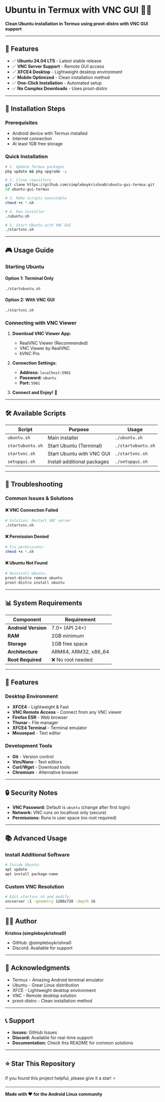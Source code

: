 # Ubuntu in Termux with VNC GUI 🐧📱

**Clean Ubuntu installation in Termux using proot-distro with VNC GUI support**

---

## 🚀 Features

* ✅ **Ubuntu 24.04 LTS** - Latest stable release
* ✅ **VNC Server Support** - Remote GUI access
* ✅ **XFCE4 Desktop** - Lightweight desktop environment
* ✅ **Mobile Optimized** - Clean installation method
* ✅ **One-Click Installation** - Automated setup
* ✅ **No Complex Downloads** - Uses proot-distro

---

## 🔧 Installation Steps

### Prerequisites

* Android device with Termux installed
* Internet connection
* At least 1GB free storage

### Quick Installation

```bash
# 1. Update Termux packages
pkg update && pkg upgrade -y

# 2. Clone repository
git clone https://github.com/simpleboykrishna0/ubuntu-gui-termux.git
cd ubuntu-gui-termux

# 3. Make scripts executable
chmod +x *.sh

# 4. Run installer
./ubuntu.sh

# 5. Start Ubuntu with VNC GUI
./startvnc.sh
```

---

## 🎮 Usage Guide

### Starting Ubuntu

#### Option 1: Terminal Only
```bash
./startubuntu.sh
```

#### Option 2: With VNC GUI
```bash
./startvnc.sh
```

### Connecting with VNC Viewer

1. **Download VNC Viewer App:**
   * RealVNC Viewer (Recommended)
   * VNC Viewer by RealVNC
   * bVNC Pro

2. **Connection Settings:**
   * **Address:** `localhost:5901`
   * **Password:** `ubuntu`
   * **Port:** `5901`

3. **Connect and Enjoy!** 🎉

---

## 🛠️ Available Scripts

| Script | Purpose | Usage |
|--------|---------|-------|
| `ubuntu.sh` | Main installer | `./ubuntu.sh` |
| `startubuntu.sh` | Start Ubuntu (Terminal) | `./startubuntu.sh` |
| `startvnc.sh` | Start Ubuntu with VNC GUI | `./startvnc.sh` |
| `setupgui.sh` | Install additional packages | `./setupgui.sh` |

---

## 🔧 Troubleshooting

### Common Issues & Solutions

#### ❌ VNC Connection Failed
```bash
# Solution: Restart VNC server
./startvnc.sh
```

#### ❌ Permission Denied
```bash
# Fix permissions:
chmod +x *.sh
```

#### ❌ Ubuntu Not Found
```bash
# Reinstall Ubuntu:
proot-distro remove ubuntu
proot-distro install ubuntu
```

---

## 📊 System Requirements

| Component | Requirement |
|-----------|-------------|
| **Android Version** | 7.0+ (API 24+) |
| **RAM** | 2GB minimum |
| **Storage** | 1GB free space |
| **Architecture** | ARM64, ARM32, x86_64 |
| **Root Required** | ❌ No root needed |

---

## 🎯 Features

### Desktop Environment
* **XFCE4** - Lightweight & Fast
* **VNC Remote Access** - Connect from any VNC viewer
* **Firefox ESR** - Web browser
* **Thunar** - File manager
* **XFCE4 Terminal** - Terminal emulator
* **Mousepad** - Text editor

### Development Tools
* **Git** - Version control
* **Vim/Nano** - Text editors
* **Curl/Wget** - Download tools
* **Chromium** - Alternative browser

---

## 🔒 Security Notes

* **VNC Password:** Default is `ubuntu` (change after first login)
* **Network:** VNC runs on localhost only (secure)
* **Permissions:** Runs in user space (no root required)

---

## 📚 Advanced Usage

### Install Additional Software
```bash
# Inside Ubuntu:
apt update
apt install package-name
```

### Custom VNC Resolution
```bash
# Edit startvnc.sh and modify:
vncserver :1 -geometry 1280x720 -depth 16
```

---

## 👨‍💻 Author

**Krishna (simpleboykrishna0)**

* GitHub: @simpleboykrishna0
* Discord: Available for support

---

## 🙏 Acknowledgments

* Termux - Amazing Android terminal emulator
* Ubuntu - Great Linux distribution
* XFCE - Lightweight desktop environment
* VNC - Remote desktop solution
* proot-distro - Clean installation method

---

## 📞 Support

* **Issues:** GitHub Issues
* **Discord:** Available for real-time support
* **Documentation:** Check this README for common solutions

---

## ⭐ Star This Repository

If you found this project helpful, please give it a star! ⭐

---

**Made with ❤️ for the Android Linux community**